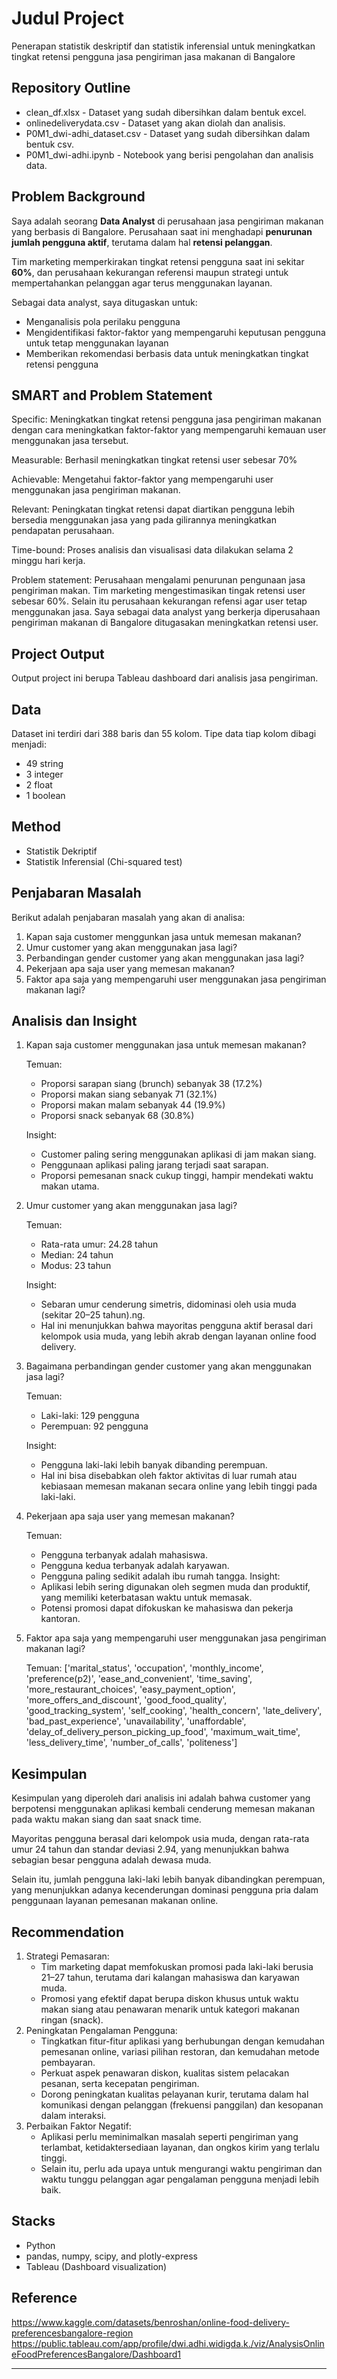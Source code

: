 # Judul Project
Penerapan statistik deskriptif dan statistik inferensial untuk meningkatkan tingkat retensi pengguna jasa pengiriman jasa makanan di Bangalore

## Repository Outline
- clean_df.xlsx - Dataset yang sudah dibersihkan dalam bentuk excel.
- onlinedeliverydata.csv - Dataset yang akan diolah dan analisis.
- P0M1_dwi-adhi_dataset.csv - Dataset yang sudah dibersihkan dalam bentuk csv.
- P0M1_dwi-adhi.ipynb - Notebook yang berisi pengolahan dan analisis data.

## Problem Background
Saya adalah seorang **Data Analyst** di perusahaan jasa pengiriman makanan yang berbasis di Bangalore. Perusahaan saat ini menghadapi **penurunan jumlah pengguna aktif**, terutama dalam hal **retensi pelanggan**.

Tim marketing memperkirakan tingkat retensi pengguna saat ini sekitar **60%**, dan perusahaan kekurangan referensi maupun strategi untuk mempertahankan pelanggan agar terus menggunakan layanan.

Sebagai data analyst, saya ditugaskan untuk:
- Menganalisis pola perilaku pengguna
- Mengidentifikasi faktor-faktor yang mempengaruhi keputusan pengguna untuk tetap menggunakan layanan
- Memberikan rekomendasi berbasis data untuk meningkatkan tingkat retensi pengguna

## SMART and Problem Statement
Specific: Meningkatkan tingkat retensi pengguna jasa pengiriman makanan dengan cara meningkatkan faktor-faktor yang mempengaruhi kemauan user menggunakan jasa tersebut.

Measurable: Berhasil meningkatkan tingkat retensi user sebesar 70%

Achievable: Mengetahui faktor-faktor yang mempengaruhi user menggunakan jasa pengiriman makanan.

Relevant: Peningkatan tingkat retensi dapat diartikan pengguna lebih bersedia menggunakan jasa yang pada gilirannya meningkatkan pendapatan perusahaan.

Time-bound: Proses analisis dan visualisasi data dilakukan selama 2 minggu hari kerja.

Problem statement: Perusahaan mengalami penurunan pengunaan jasa pengiriman makan. Tim marketing mengestimasikan tingak retensi user sebesar 60%. Selain itu perusahaan kekurangan refensi agar user tetap menggunakan jasa. Saya sebagai data analyst yang berkerja diperusahaan pengiriman makanan di Bangalore ditugasakan meningkatkan retensi user.


## Project Output
Output project ini berupa Tableau dashboard dari analisis jasa pengiriman.

## Data
Dataset ini terdiri dari 388 baris dan 55 kolom. 
Tipe data tiap kolom dibagi menjadi:
- 49 string 
- 3 integer
- 2 float
- 1 boolean

## Method
- Statistik Dekriptif
- Statistik Inferensial (Chi-squared test)

## Penjabaran Masalah
Berikut adalah penjabaran masalah yang akan di analisa:
1. Kapan saja customer menggunkan jasa untuk memesan makanan?
2. Umur customer yang akan menggunakan jasa lagi?
3. Perbandingan gender customer yang akan menggunakan jasa lagi?
4. Pekerjaan apa saja user yang memesan makanan?
5. Faktor apa saja yang mempengaruhi user menggunakan jasa pengiriman makanan lagi?

## Analisis dan Insight
1. Kapan saja customer menggunakan jasa untuk memesan makanan?

    Temuan:
    - Proporsi sarapan siang (brunch) sebanyak 38 (17.2%)
    - Proporsi makan siang sebanyak 71 (32.1%)
    - Proporsi makan malam sebanyak 44 (19.9%)
    - Proporsi snack sebanyak 68 (30.8%)

    Insight:
    - Customer paling sering menggunakan aplikasi di jam makan siang.
    - Penggunaan aplikasi paling jarang terjadi saat sarapan.
    - Proporsi pemesanan snack cukup tinggi, hampir mendekati waktu makan utama.
  
2. Umur customer yang akan menggunakan jasa lagi?

    Temuan:
    - Rata-rata umur: 24.28 tahun
    - Median: 24 tahun
    - Modus: 23 tahun

    Insight:
    - Sebaran umur cenderung simetris, didominasi oleh usia muda (sekitar 20–25 tahun).ng.
    - Hal ini menunjukkan bahwa mayoritas pengguna aktif berasal dari kelompok usia muda, yang lebih akrab dengan layanan online food delivery.

3. Bagaimana perbandingan gender customer yang akan menggunakan jasa lagi?

    Temuan:
    - Laki-laki: 129 pengguna
    - Perempuan: 92 pengguna

    Insight:
    - Pengguna laki-laki lebih banyak dibanding perempuan.
    - Hal ini bisa disebabkan oleh faktor aktivitas di luar rumah atau kebiasaan memesan makanan secara online yang lebih tinggi pada laki-laki.
    
4. Pekerjaan apa saja user yang memesan makanan?

    Temuan:
    - Pengguna terbanyak adalah mahasiswa.
    - Pengguna kedua terbanyak adalah karyawan.
    - Pengguna paling sedikit adalah ibu rumah tangga.
    Insight:
    - Aplikasi lebih sering digunakan oleh segmen muda dan produktif, yang memiliki keterbatasan waktu untuk memasak.
    - Potensi promosi dapat difokuskan ke mahasiswa dan pekerja kantoran.
    
6. Faktor apa saja yang mempengaruhi user menggunakan jasa pengiriman makanan lagi?

    Temuan:
   ['marital_status',
 'occupation',
 'monthly_income',
 'preference(p2)',
 'ease_and_convenient',
 'time_saving',
 'more_restaurant_choices',
 'easy_payment_option',
 'more_offers_and_discount',
 'good_food_quality',
 'good_tracking_system',
 'self_cooking',
 'health_concern',
 'late_delivery',
 'bad_past_experience',
 'unavailability',
 'unaffordable',
 'delay_of_delivery_person_picking_up_food',
 'maximum_wait_time',
 'less_delivery_time',
 'number_of_calls',
 'politeness']

## Kesimpulan

Kesimpulan yang diperoleh dari analisis ini adalah bahwa customer yang berpotensi menggunakan aplikasi kembali cenderung memesan makanan pada waktu makan siang dan saat snack time.

Mayoritas pengguna berasal dari kelompok usia muda, dengan rata-rata umur 24 tahun dan standar deviasi 2.94, yang menunjukkan bahwa sebagian besar pengguna adalah dewasa muda.

Selain itu, jumlah pengguna laki-laki lebih banyak dibandingkan perempuan, yang menunjukkan adanya kecenderungan dominasi pengguna pria dalam penggunaan layanan pemesanan makanan online.

## Recommendation

1. Strategi Pemasaran:
      - Tim marketing dapat memfokuskan promosi pada laki-laki berusia 21–27 tahun, terutama dari kalangan mahasiswa dan karyawan muda.
      - Promosi yang efektif dapat berupa diskon khusus untuk waktu makan siang atau penawaran menarik untuk kategori makanan ringan (snack).
2. Peningkatan Pengalaman Pengguna:
      - Tingkatkan fitur-fitur aplikasi yang berhubungan dengan kemudahan pemesanan online, variasi pilihan restoran, dan kemudahan metode pembayaran.
      - Perkuat aspek penawaran diskon, kualitas sistem pelacakan pesanan, serta kecepatan pengiriman.
      - Dorong peningkatan kualitas pelayanan kurir, terutama dalam hal komunikasi dengan pelanggan (frekuensi panggilan) dan kesopanan dalam interaksi.
3. Perbaikan Faktor Negatif:
      - Aplikasi perlu meminimalkan masalah seperti pengiriman yang terlambat, ketidaktersediaan layanan, dan ongkos kirim yang terlalu tinggi.
      - Selain itu, perlu ada upaya untuk mengurangi waktu pengiriman dan waktu tunggu pelanggan agar pengalaman pengguna menjadi lebih baik.

## Stacks
- Python
- pandas, numpy, scipy, and plotly-express
- Tableau (Dashboard visualization)

## Reference
https://www.kaggle.com/datasets/benroshan/online-food-delivery-preferencesbangalore-region
https://public.tableau.com/app/profile/dwi.adhi.widigda.k./viz/AnalysisOnlineFoodPreferencesBangalore/Dashboard1

---
